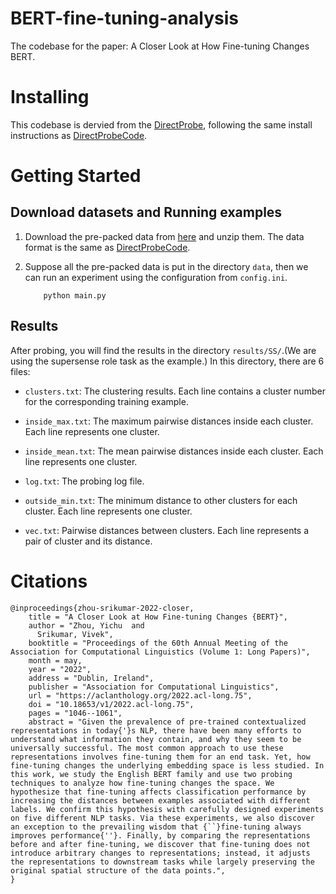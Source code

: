 # BERT-fine-tuning-analysis
The codebase for the paper: A Closer Look at How Fine-tuning Changes BERT.

# Installing
This codebase is dervied from the [DirectProbe][], following
the same install instructions as [DirectProbeCode][].

# Getting Started

## Download datasets and Running examples

1. Download the pre-packed data from [here][data_url] and
   unzip them. The data format is the same as [DirectProbeCode][].
2. Suppose all the pre-packed data is put in the directory
   `data`, then we can run an experiment using the
   configuration from `config.ini`.

    ```
        python main.py
    ```

## Results
After probing, you will find the results in the
directory `results/SS/`.(We are using the supersense
role task as the example.)
In this directory, there are 6 files:
- `clusters.txt`: The clustering results. Each line contains
  a cluster number for the corresponding training example. 

- `inside_max.txt`: The maximum pairwise distances inside
  each cluster. Each line represents one cluster.

- `inside_mean.txt`: The mean pairwise distances inside each
  cluster. Each line represents one cluster.

- `log.txt`: The probing log file.

- `outside_min.txt`: The minimum distance to other clusters
  for each cluster. Each line represents one cluster.

- `vec.txt`: Pairwise distances between clusters. Each line
  represents a pair of cluster and its distance.

# Citations

```
@inproceedings{zhou-srikumar-2022-closer,
    title = "A Closer Look at How Fine-tuning Changes {BERT}",
    author = "Zhou, Yichu  and
      Srikumar, Vivek",
    booktitle = "Proceedings of the 60th Annual Meeting of the Association for Computational Linguistics (Volume 1: Long Papers)",
    month = may,
    year = "2022",
    address = "Dublin, Ireland",
    publisher = "Association for Computational Linguistics",
    url = "https://aclanthology.org/2022.acl-long.75",
    doi = "10.18653/v1/2022.acl-long.75",
    pages = "1046--1061",
    abstract = "Given the prevalence of pre-trained contextualized representations in today{'}s NLP, there have been many efforts to understand what information they contain, and why they seem to be universally successful. The most common approach to use these representations involves fine-tuning them for an end task. Yet, how fine-tuning changes the underlying embedding space is less studied. In this work, we study the English BERT family and use two probing techniques to analyze how fine-tuning changes the space. We hypothesize that fine-tuning affects classification performance by increasing the distances between examples associated with different labels. We confirm this hypothesis with carefully designed experiments on five different NLP tasks. Via these experiments, we also discover an exception to the prevailing wisdom that {``}fine-tuning always improves performance{''}. Finally, by comparing the representations before and after fine-tuning, we discover that fine-tuning does not introduce arbitrary changes to representations; instead, it adjusts the representations to downstream tasks while largely preserving the original spatial structure of the data points.",
}
```

[DirectProbe]: https://aclanthology.org/2021.naacl-main.401/
[DirectProbeCode]: https://github.com/utahnlp/DirectProbe
[data_url]: https://drive.google.com/drive/folders/1mlF-O20Zsa_jJG3tjV-vVrIivY71_R5P
